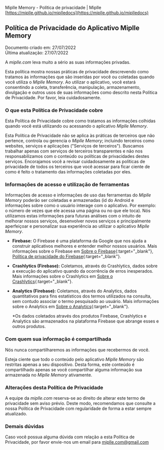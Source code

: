 Miplle Memory - Política de privacidade | Miplle [https://miplle.github.io/miplledocs](https://miplle.github.io/miplledocs)

**Política de Privacidade do Aplicativo Miplle Memory**
----------------------------------------------

Documento criado em: 27/07/2022   
Última atualização: 27/07/2022

A *miplle.com* leva muito a sério as suas informações privadas.

Esta política mostra nossas práticas de privacidade descrevendo como
tratamos às informações que são inseridas por você ou coletadas quando
você utiliza o *Miplle Memory*. Ao utilizar o aplicativo, você estará
consentindo a coleta, transferência, manipulação, armazenamento,
divulgação e outros usos de suas informações como descrito nesta
Política de Privacidade. Por favor, leia cuidadosamente.

### O que esta Política de Privacidade cobre

Esta Política de Privacidade cobre como tratamos as informações colhidas
quando você está utilizando ou acessando o aplicativo *Miplle Memory*.

Esta Política de Privacidade não se aplica às práticas de terceiros que
não pertence, controla ou gerencia o *Miplle Memory*; incluindo
terceiros como websites, serviços e aplicações ("Serviços de
terceiros"). Buscamos trabalhar apenas com serviços de terceiros
transparentes e não nos responsabilizamos com o conteúdo ou políticas de
privacidades destes serviços. Encorajamos você a revisar cuidadosamente
as políticas de privacidade de todos os terceiros que você acessar para
ficar ciente de como é feito o tratamento das informações coletadas por
eles.

### Informações de acesso e utilização de ferramentas

Informações de acesso e informações de uso das ferramentas do *Miplle
Memory* poderão ser coletadas e armazenadas (id do Android e informações
sobre como o usuário interage com o aplicativo. Por exemplo: o número de
vezes que ele acessa uma página ou no que ele toca). Nós utilizamos
estas informações para futuras análises com o intuito de melhorar nossos
serviços, desenvolver novos serviços e principalmente aperfeiçoar e
personalizar sua experiência ao utilizar o aplicativo *Miplle Memory*.

*   **Firebase:** O Firebase é uma plataforma da Google que nos ajuda a construir aplicativos melhores e entender melhor nossos usuários. Mais informações sobre o Firebase em [Sobre o Firebase](https://firebase.google.com/?hl=pt){:target="_blank"},  [Política de privacidade do Firebase](https://firebase.google.com/support/privacy?hl=pt-br){:target="_blank"}.
*   **Crashlytics (Firebase):** Coletamos, através do Crashlytics, dados sobre a execução do aplicativo quando da ocorrência de erros inesperados. Mais informações sobre o Crashlytics em [Sobre o Crashlytics](https://firebase.google.com/docs/crashlytics){:target="_blank"}.
*   **Analytics (Firebase):** Coletamos, através do Analytics, dados quantitativos para fins estatísticos dos termos utilizados na consulta, sem contudo associar o termo pesquisado ao usuário. Mais informações sobre o Analytics em [Sobre o Analytics](https://firebase.google.com/docs/analytics/events?hl=pt-br&platform=android){:target="_blank"}.

    \*Os dados coletados através dos produtos Firebase, Crashlytics e Analytics são armazenados na plataforma Firebase que abrange esses e outros produtos.  

### Com quem sua informação é compartilhada

Nós nunca compartilharemos as informações que recebermos de você.

Esteja ciente que todo o conteúdo pelo aplicativo *Miplle Memory* são
restritas apenas a seu dispositivo. Desta forma, este conteúdo é
compartilhado apenas se você compartilhar alguma informação sua
armazenada no *Miplle Memory* ativamente.

### Alterações desta Política de Privacidade

A equipe da *miplle.com* reserva-se ao direito de alterar este termo de
privacidade sem aviso prévio. Deste modo, recomendamos que consulte a
nossa Política de Privacidade com regularidade de forma a estar sempre
atualizado.

### Demais dúvidas

Caso você possua alguma dúvida com relação a esta Política de
Privacidade, por favor envie-nos um email para [miplle.com@gmail.com](mailto:miplle.com@gmail.com)
